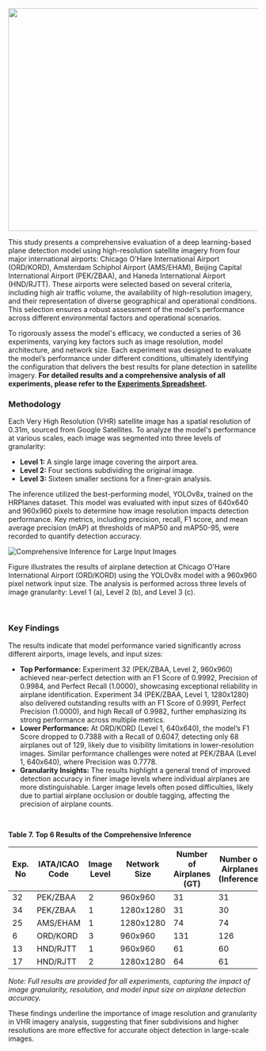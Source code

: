 
<img src="https://github.com/RSandAI/Comprehensive-YOLO-Airplane-Detection/blob/main/assets/image.png" height=450 width=1280 alt=""/>

<br>

This study presents a comprehensive evaluation of a deep learning-based plane detection model using high-resolution satellite imagery from four major international airports: Chicago O'Hare International Airport (ORD/KORD), Amsterdam Schiphol Airport (AMS/EHAM), Beijing Capital International Airport (PEK/ZBAA), and Haneda International Airport (HND/RJTT). These airports were selected based on several criteria, including high air traffic volume, the availability of high-resolution imagery, and their representation of diverse geographical and operational conditions. This selection ensures a robust assessment of the model's performance across different environmental factors and operational scenarios.

To rigorously assess the model's efficacy, we conducted a series of 36 experiments, varying key factors such as image resolution, model architecture, and network size. Each experiment was designed to evaluate the model’s performance under different conditions, ultimately identifying the configuration that delivers the best results for plane detection in satellite imagery. **For detailed results and a comprehensive analysis of all experiments, please refer to the [Experiments Spreadsheet](https://github.com/doguilmak/Comprehensive-YOLO-Airplane-Detection/blob/main/4-Comprehensive%20Inference/Inference%20Results.xlsx).**

### Methodology
Each Very High Resolution (VHR) satellite image has a spatial resolution of 0.31m, sourced from Google Satellites. To analyze the model's performance at various scales, each image was segmented into three levels of granularity:
- **Level 1:** A single large image covering the airport area.
- **Level 2:** Four sections subdividing the original image.
- **Level 3:** Sixteen smaller sections for a finer-grain analysis.

The inference utilized the best-performing model, YOLOv8x, trained on the HRPlanes dataset. This model was evaluated with input sizes of 640x640 and 960x960 pixels to determine how image resolution impacts detection performance. Key metrics, including precision, recall, F1 score, and mean average precision (mAP) at thresholds of mAP50 and mAP50-95, were recorded to quantify detection accuracy.

<img src="https://github.com/RSandAI/Comprehensive-YOLO-Airplane-Detection/blob/main/assets/ci_ORD.png" alt="Comprehensive Inference for Large Input Images"/>

Figure illustrates the results of airplane detection at Chicago O'Hare International Airport (ORD/KORD) using the YOLOv8x model with a 960x960 pixel network input size. The analysis is performed across three levels of image granularity: Level 1 (a), Level 2 (b), and Level 3 (c).

<br>

### Key Findings

The results indicate that model performance varied significantly across different airports, image levels, and input sizes:
- **Top Performance:** Experiment 32 (PEK/ZBAA, Level 2, 960x960) achieved near-perfect detection with an F1 Score of 0.9992, Precision of 0.9984, and Perfect Recall (1.0000), showcasing exceptional reliability in airplane identification. Experiment 34 (PEK/ZBAA, Level 1, 1280x1280) also delivered outstanding results with an F1 Score of 0.9991, Perfect Precision (1.0000), and high Recall of 0.9982, further emphasizing its strong performance across multiple metrics.
- **Lower Performance:** At ORD/KORD (Level 1, 640x640), the model’s F1 Score dropped to 0.7388 with a Recall of 0.6047, detecting only 68 airplanes out of 129, likely due to visibility limitations in lower-resolution images. Similar performance challenges were noted at PEK/ZBAA (Level 1, 640x640), where Precision was 0.7778.
- **Granularity Insights:** The results highlight a general trend of improved detection accuracy in finer image levels where individual airplanes are more distinguishable. Larger image levels often posed difficulties, likely due to partial airplane occlusion or double tagging, affecting the precision of airplane counts.

<br>

**Table 7. Top 6 Results of the Comprehensive Inference**

| Exp. No | IATA/ICAO Code | Image Level | Network Size | Number of Airplanes (GT) | Number of Airplanes (Inference) | F1 Score | Precision | Recall | mAP50 | mAP50-95 |
|---------|-----------------|-------------|--------------|--------------------------|---------------------------------|----------|-----------|--------|-------|----------|
| 32      | PEK/ZBAA        | 2           | 960x960      | 31                       | 31                              | 0.9992   | 0.9984    | 1      | 0.995 | 0.7854   |
| 34      | PEK/ZBAA        | 1           | 1280x1280    | 31                       | 30                              | 0.9991   | 1         | 0.9982 | 0.995 | 0.7741   |
| 25      | AMS/EHAM        | 1           | 1280x1280    | 74                       | 74                              | 0.9931   | 0.9862    | 1      | 0.9947 | 0.8303   |
| 6       | ORD/KORD        | 3           | 960x960      | 131                      | 126                             | 0.9876   | 1         | 0.9754 | 0.9911 | 0.8044   |
| 13      | HND/RJTT        | 1           | 960x960      | 61                       | 60                              | 0.9899   | 0.9963    | 0.9836 | 0.9944 | 0.7617   |
| 17      | HND/RJTT        | 2           | 1280x1280    | 64                       | 61                              | 0.9837   | 1         | 0.9678 | 0.9833 | 0.8113   |


*Note: Full results are provided for all experiments, capturing the impact of image granularity, resolution, and model input size on airplane detection accuracy.*

These findings underline the importance of image resolution and granularity in VHR imagery analysis, suggesting that finer subdivisions and higher resolutions are more effective for accurate object detection in large-scale images.
